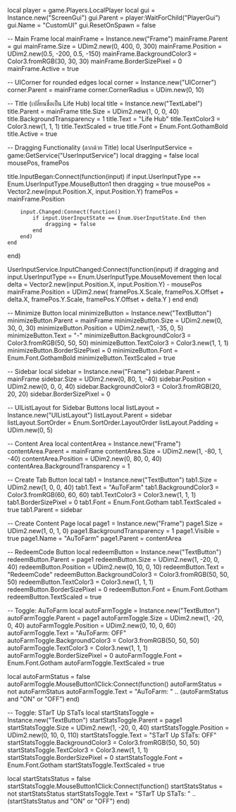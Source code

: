 local player = game.Players.LocalPlayer
local gui = Instance.new("ScreenGui")
gui.Parent = player:WaitForChild("PlayerGui")
gui.Name = "CustomUI"
gui.ResetOnSpawn = false

-- Main Frame
local mainFrame = Instance.new("Frame")
mainFrame.Parent = gui
mainFrame.Size = UDim2.new(0, 400, 0, 300)
mainFrame.Position = UDim2.new(0.5, -200, 0.5, -150)
mainFrame.BackgroundColor3 = Color3.fromRGB(30, 30, 30)
mainFrame.BorderSizePixel = 0
mainFrame.Active = true

-- UICorner for rounded edges
local corner = Instance.new("UICorner")
corner.Parent = mainFrame
corner.CornerRadius = UDim.new(0, 10)

-- Title (เปลี่ยนชื่อเป็น Life Hub)
local title = Instance.new("TextLabel")
title.Parent = mainFrame
title.Size = UDim2.new(1, 0, 0, 40)
title.BackgroundTransparency = 1
title.Text = "Life Hub"
title.TextColor3 = Color3.new(1, 1, 1)
title.TextScaled = true
title.Font = Enum.Font.GothamBold
title.Active = true

-- Dragging Functionality (ลากด้วย Title)
local UserInputService = game:GetService("UserInputService")
local dragging = false
local mousePos, framePos

title.InputBegan:Connect(function(input)
    if input.UserInputType == Enum.UserInputType.MouseButton1 then
        dragging = true
        mousePos = Vector2.new(input.Position.X, input.Position.Y)
        framePos = mainFrame.Position
        
        input.Changed:Connect(function()
            if input.UserInputState == Enum.UserInputState.End then
                dragging = false
            end
        end)
    end
end)

UserInputService.InputChanged:Connect(function(input)
    if dragging and input.UserInputType == Enum.UserInputType.MouseMovement then
        local delta = Vector2.new(input.Position.X, input.Position.Y) - mousePos
        mainFrame.Position = UDim2.new(
            framePos.X.Scale,
            framePos.X.Offset + delta.X,
            framePos.Y.Scale,
            framePos.Y.Offset + delta.Y
        )
    end
end)

-- Minimize Button
local minimizeButton = Instance.new("TextButton")
minimizeButton.Parent = mainFrame
minimizeButton.Size = UDim2.new(0, 30, 0, 30)
minimizeButton.Position = UDim2.new(1, -35, 0, 5)
minimizeButton.Text = "-"
minimizeButton.BackgroundColor3 = Color3.fromRGB(50, 50, 50)
minimizeButton.TextColor3 = Color3.new(1, 1, 1)
minimizeButton.BorderSizePixel = 0
minimizeButton.Font = Enum.Font.GothamBold
minimizeButton.TextScaled = true

-- Sidebar
local sidebar = Instance.new("Frame")
sidebar.Parent = mainFrame
sidebar.Size = UDim2.new(0, 80, 1, -40)
sidebar.Position = UDim2.new(0, 0, 0, 40)
sidebar.BackgroundColor3 = Color3.fromRGB(20, 20, 20)
sidebar.BorderSizePixel = 0

-- UIListLayout for Sidebar Buttons
local listLayout = Instance.new("UIListLayout")
listLayout.Parent = sidebar
listLayout.SortOrder = Enum.SortOrder.LayoutOrder
listLayout.Padding = UDim.new(0, 5)

-- Content Area
local contentArea = Instance.new("Frame")
contentArea.Parent = mainFrame
contentArea.Size = UDim2.new(1, -80, 1, -40)
contentArea.Position = UDim2.new(0, 80, 0, 40)
contentArea.BackgroundTransparency = 1

-- Create Tab Button
local tab1 = Instance.new("TextButton")
tab1.Size = UDim2.new(1, 0, 0, 40)
tab1.Text = "AuToFarm"
tab1.BackgroundColor3 = Color3.fromRGB(60, 60, 60)
tab1.TextColor3 = Color3.new(1, 1, 1)
tab1.BorderSizePixel = 0
tab1.Font = Enum.Font.Gotham
tab1.TextScaled = true
tab1.Parent = sidebar

-- Create Content Page
local page1 = Instance.new("Frame")
page1.Size = UDim2.new(1, 0, 1, 0)
page1.BackgroundTransparency = 1
page1.Visible = true
page1.Name = "AuToFarm"
page1.Parent = contentArea

-- RedeemCode Button
local redeemButton = Instance.new("TextButton")
redeemButton.Parent = page1
redeemButton.Size = UDim2.new(1, -20, 0, 40)
redeemButton.Position = UDim2.new(0, 10, 0, 10)
redeemButton.Text = "RedeemCode"
redeemButton.BackgroundColor3 = Color3.fromRGB(50, 50, 50)
redeemButton.TextColor3 = Color3.new(1, 1, 1)
redeemButton.BorderSizePixel = 0
redeemButton.Font = Enum.Font.Gotham
redeemButton.TextScaled = true

-- Toggle: AuToFarm
local autoFarmToggle = Instance.new("TextButton")
autoFarmToggle.Parent = page1
autoFarmToggle.Size = UDim2.new(1, -20, 0, 40)
autoFarmToggle.Position = UDim2.new(0, 10, 0, 60)
autoFarmToggle.Text = "AuToFarm: OFF"
autoFarmToggle.BackgroundColor3 = Color3.fromRGB(50, 50, 50)
autoFarmToggle.TextColor3 = Color3.new(1, 1, 1)
autoFarmToggle.BorderSizePixel = 0
autoFarmToggle.Font = Enum.Font.Gotham
autoFarmToggle.TextScaled = true

local autoFarmStatus = false
autoFarmToggle.MouseButton1Click:Connect(function()
    autoFarmStatus = not autoFarmStatus
    autoFarmToggle.Text = "AuToFarm: " .. (autoFarmStatus and "ON" or "OFF")
end)

-- Toggle: STarT Up STaTs
local startStatsToggle = Instance.new("TextButton")
startStatsToggle.Parent = page1
startStatsToggle.Size = UDim2.new(1, -20, 0, 40)
startStatsToggle.Position = UDim2.new(0, 10, 0, 110)
startStatsToggle.Text = "STarT Up STaTs: OFF"
startStatsToggle.BackgroundColor3 = Color3.fromRGB(50, 50, 50)
startStatsToggle.TextColor3 = Color3.new(1, 1, 1)
startStatsToggle.BorderSizePixel = 0
startStatsToggle.Font = Enum.Font.Gotham
startStatsToggle.TextScaled = true

local startStatsStatus = false
startStatsToggle.MouseButton1Click:Connect(function()
    startStatsStatus = not startStatsStatus
    startStatsToggle.Text = "STarT Up STaTs: " .. (startStatsStatus and "ON" or "OFF")
end)
